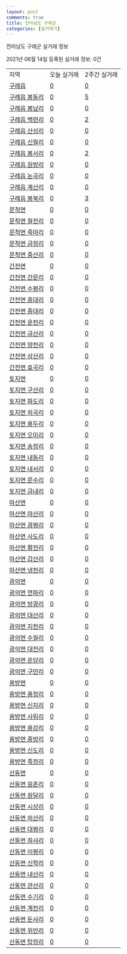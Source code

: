 ```yaml
---
layout: post
comments: true
title: 전라남도 구례군
categories: [실거래가]
---
```


전라남도 구례군 실거래 정보

2021년 06월 14일 등록된 실거래 정보: 0건


<table class="sortable">
  <tr>
    <td>지역</td>
    <td>오늘 실거래</td>
    <td>2주간 실거래</td>
  </tr>

  
  <tr class="item">
    <td><a href="4673025000.html">구례읍</a></td>
    <td><a href="4673025000.html">0</a></td>
    <td><a href="4673025000.html">0</a></td>
  </tr>
    

  <tr class="item">
    <td><a href="4673025021.html">구례읍 봉동리</a></td>
    <td><a href="4673025021.html">0</a></td>
    <td><a href="4673025021.html">5</a></td>
  </tr>
    

  <tr class="item">
    <td><a href="4673025022.html">구례읍 봉남리</a></td>
    <td><a href="4673025022.html">0</a></td>
    <td><a href="4673025022.html">0</a></td>
  </tr>
    

  <tr class="item">
    <td><a href="4673025023.html">구례읍 백련리</a></td>
    <td><a href="4673025023.html">0</a></td>
    <td><a href="4673025023.html">2</a></td>
  </tr>
    

  <tr class="item">
    <td><a href="4673025024.html">구례읍 산성리</a></td>
    <td><a href="4673025024.html">0</a></td>
    <td><a href="4673025024.html">0</a></td>
  </tr>
    

  <tr class="item">
    <td><a href="4673025025.html">구례읍 신월리</a></td>
    <td><a href="4673025025.html">0</a></td>
    <td><a href="4673025025.html">0</a></td>
  </tr>
    

  <tr class="item">
    <td><a href="4673025026.html">구례읍 봉서리</a></td>
    <td><a href="4673025026.html">0</a></td>
    <td><a href="4673025026.html">2</a></td>
  </tr>
    

  <tr class="item">
    <td><a href="4673025027.html">구례읍 원방리</a></td>
    <td><a href="4673025027.html">0</a></td>
    <td><a href="4673025027.html">0</a></td>
  </tr>
    

  <tr class="item">
    <td><a href="4673025028.html">구례읍 논곡리</a></td>
    <td><a href="4673025028.html">0</a></td>
    <td><a href="4673025028.html">0</a></td>
  </tr>
    

  <tr class="item">
    <td><a href="4673025029.html">구례읍 계산리</a></td>
    <td><a href="4673025029.html">0</a></td>
    <td><a href="4673025029.html">0</a></td>
  </tr>
    

  <tr class="item">
    <td><a href="4673025030.html">구례읍 봉북리</a></td>
    <td><a href="4673025030.html">0</a></td>
    <td><a href="4673025030.html">3</a></td>
  </tr>
    

  <tr class="item">
    <td><a href="4673031000.html">문척면</a></td>
    <td><a href="4673031000.html">0</a></td>
    <td><a href="4673031000.html">0</a></td>
  </tr>
    

  <tr class="item">
    <td><a href="4673031021.html">문척면 월전리</a></td>
    <td><a href="4673031021.html">0</a></td>
    <td><a href="4673031021.html">0</a></td>
  </tr>
    

  <tr class="item">
    <td><a href="4673031022.html">문척면 죽마리</a></td>
    <td><a href="4673031022.html">0</a></td>
    <td><a href="4673031022.html">0</a></td>
  </tr>
    

  <tr class="item">
    <td><a href="4673031023.html">문척면 금정리</a></td>
    <td><a href="4673031023.html">0</a></td>
    <td><a href="4673031023.html">0</a></td>
  </tr>
    

  <tr class="item">
    <td><a href="4673031024.html">문척면 중산리</a></td>
    <td><a href="4673031024.html">0</a></td>
    <td><a href="4673031024.html">0</a></td>
  </tr>
    

  <tr class="item">
    <td><a href="4673032000.html">간전면</a></td>
    <td><a href="4673032000.html">0</a></td>
    <td><a href="4673032000.html">0</a></td>
  </tr>
    

  <tr class="item">
    <td><a href="4673032021.html">간전면 간문리</a></td>
    <td><a href="4673032021.html">0</a></td>
    <td><a href="4673032021.html">0</a></td>
  </tr>
    

  <tr class="item">
    <td><a href="4673032022.html">간전면 수평리</a></td>
    <td><a href="4673032022.html">0</a></td>
    <td><a href="4673032022.html">0</a></td>
  </tr>
    

  <tr class="item">
    <td><a href="4673032023.html">간전면 흥대리</a></td>
    <td><a href="4673032023.html">0</a></td>
    <td><a href="4673032023.html">0</a></td>
  </tr>
    

  <tr class="item">
    <td><a href="4673032024.html">간전면 중대리</a></td>
    <td><a href="4673032024.html">0</a></td>
    <td><a href="4673032024.html">0</a></td>
  </tr>
    

  <tr class="item">
    <td><a href="4673032025.html">간전면 운천리</a></td>
    <td><a href="4673032025.html">0</a></td>
    <td><a href="4673032025.html">0</a></td>
  </tr>
    

  <tr class="item">
    <td><a href="4673032026.html">간전면 금산리</a></td>
    <td><a href="4673032026.html">0</a></td>
    <td><a href="4673032026.html">0</a></td>
  </tr>
    

  <tr class="item">
    <td><a href="4673032027.html">간전면 양천리</a></td>
    <td><a href="4673032027.html">0</a></td>
    <td><a href="4673032027.html">0</a></td>
  </tr>
    

  <tr class="item">
    <td><a href="4673032028.html">간전면 삼산리</a></td>
    <td><a href="4673032028.html">0</a></td>
    <td><a href="4673032028.html">0</a></td>
  </tr>
    

  <tr class="item">
    <td><a href="4673032029.html">간전면 효곡리</a></td>
    <td><a href="4673032029.html">0</a></td>
    <td><a href="4673032029.html">0</a></td>
  </tr>
    

  <tr class="item">
    <td><a href="4673033000.html">토지면</a></td>
    <td><a href="4673033000.html">0</a></td>
    <td><a href="4673033000.html">0</a></td>
  </tr>
    

  <tr class="item">
    <td><a href="4673033021.html">토지면 구산리</a></td>
    <td><a href="4673033021.html">0</a></td>
    <td><a href="4673033021.html">0</a></td>
  </tr>
    

  <tr class="item">
    <td><a href="4673033022.html">토지면 파도리</a></td>
    <td><a href="4673033022.html">0</a></td>
    <td><a href="4673033022.html">0</a></td>
  </tr>
    

  <tr class="item">
    <td><a href="4673033023.html">토지면 외곡리</a></td>
    <td><a href="4673033023.html">0</a></td>
    <td><a href="4673033023.html">0</a></td>
  </tr>
    

  <tr class="item">
    <td><a href="4673033024.html">토지면 용두리</a></td>
    <td><a href="4673033024.html">0</a></td>
    <td><a href="4673033024.html">0</a></td>
  </tr>
    

  <tr class="item">
    <td><a href="4673033025.html">토지면 오미리</a></td>
    <td><a href="4673033025.html">0</a></td>
    <td><a href="4673033025.html">0</a></td>
  </tr>
    

  <tr class="item">
    <td><a href="4673033026.html">토지면 송정리</a></td>
    <td><a href="4673033026.html">0</a></td>
    <td><a href="4673033026.html">0</a></td>
  </tr>
    

  <tr class="item">
    <td><a href="4673033027.html">토지면 내동리</a></td>
    <td><a href="4673033027.html">0</a></td>
    <td><a href="4673033027.html">0</a></td>
  </tr>
    

  <tr class="item">
    <td><a href="4673033028.html">토지면 내서리</a></td>
    <td><a href="4673033028.html">0</a></td>
    <td><a href="4673033028.html">0</a></td>
  </tr>
    

  <tr class="item">
    <td><a href="4673033029.html">토지면 문수리</a></td>
    <td><a href="4673033029.html">0</a></td>
    <td><a href="4673033029.html">0</a></td>
  </tr>
    

  <tr class="item">
    <td><a href="4673033030.html">토지면 금내리</a></td>
    <td><a href="4673033030.html">0</a></td>
    <td><a href="4673033030.html">0</a></td>
  </tr>
    

  <tr class="item">
    <td><a href="4673034000.html">마산면</a></td>
    <td><a href="4673034000.html">0</a></td>
    <td><a href="4673034000.html">0</a></td>
  </tr>
    

  <tr class="item">
    <td><a href="4673034021.html">마산면 마산리</a></td>
    <td><a href="4673034021.html">0</a></td>
    <td><a href="4673034021.html">0</a></td>
  </tr>
    

  <tr class="item">
    <td><a href="4673034022.html">마산면 광평리</a></td>
    <td><a href="4673034022.html">0</a></td>
    <td><a href="4673034022.html">0</a></td>
  </tr>
    

  <tr class="item">
    <td><a href="4673034023.html">마산면 사도리</a></td>
    <td><a href="4673034023.html">0</a></td>
    <td><a href="4673034023.html">0</a></td>
  </tr>
    

  <tr class="item">
    <td><a href="4673034024.html">마산면 황전리</a></td>
    <td><a href="4673034024.html">0</a></td>
    <td><a href="4673034024.html">0</a></td>
  </tr>
    

  <tr class="item">
    <td><a href="4673034025.html">마산면 갑산리</a></td>
    <td><a href="4673034025.html">0</a></td>
    <td><a href="4673034025.html">0</a></td>
  </tr>
    

  <tr class="item">
    <td><a href="4673034026.html">마산면 냉천리</a></td>
    <td><a href="4673034026.html">0</a></td>
    <td><a href="4673034026.html">0</a></td>
  </tr>
    

  <tr class="item">
    <td><a href="4673035000.html">광의면</a></td>
    <td><a href="4673035000.html">0</a></td>
    <td><a href="4673035000.html">0</a></td>
  </tr>
    

  <tr class="item">
    <td><a href="4673035021.html">광의면 연파리</a></td>
    <td><a href="4673035021.html">0</a></td>
    <td><a href="4673035021.html">0</a></td>
  </tr>
    

  <tr class="item">
    <td><a href="4673035022.html">광의면 방광리</a></td>
    <td><a href="4673035022.html">0</a></td>
    <td><a href="4673035022.html">0</a></td>
  </tr>
    

  <tr class="item">
    <td><a href="4673035023.html">광의면 대산리</a></td>
    <td><a href="4673035023.html">0</a></td>
    <td><a href="4673035023.html">0</a></td>
  </tr>
    

  <tr class="item">
    <td><a href="4673035024.html">광의면 지천리</a></td>
    <td><a href="4673035024.html">0</a></td>
    <td><a href="4673035024.html">0</a></td>
  </tr>
    

  <tr class="item">
    <td><a href="4673035025.html">광의면 수월리</a></td>
    <td><a href="4673035025.html">0</a></td>
    <td><a href="4673035025.html">0</a></td>
  </tr>
    

  <tr class="item">
    <td><a href="4673035026.html">광의면 대전리</a></td>
    <td><a href="4673035026.html">0</a></td>
    <td><a href="4673035026.html">0</a></td>
  </tr>
    

  <tr class="item">
    <td><a href="4673035027.html">광의면 온당리</a></td>
    <td><a href="4673035027.html">0</a></td>
    <td><a href="4673035027.html">0</a></td>
  </tr>
    

  <tr class="item">
    <td><a href="4673035028.html">광의면 구만리</a></td>
    <td><a href="4673035028.html">0</a></td>
    <td><a href="4673035028.html">0</a></td>
  </tr>
    

  <tr class="item">
    <td><a href="4673036000.html">용방면</a></td>
    <td><a href="4673036000.html">0</a></td>
    <td><a href="4673036000.html">0</a></td>
  </tr>
    

  <tr class="item">
    <td><a href="4673036021.html">용방면 용정리</a></td>
    <td><a href="4673036021.html">0</a></td>
    <td><a href="4673036021.html">0</a></td>
  </tr>
    

  <tr class="item">
    <td><a href="4673036022.html">용방면 신지리</a></td>
    <td><a href="4673036022.html">0</a></td>
    <td><a href="4673036022.html">0</a></td>
  </tr>
    

  <tr class="item">
    <td><a href="4673036023.html">용방면 사림리</a></td>
    <td><a href="4673036023.html">0</a></td>
    <td><a href="4673036023.html">0</a></td>
  </tr>
    

  <tr class="item">
    <td><a href="4673036024.html">용방면 용강리</a></td>
    <td><a href="4673036024.html">0</a></td>
    <td><a href="4673036024.html">0</a></td>
  </tr>
    

  <tr class="item">
    <td><a href="4673036025.html">용방면 중방리</a></td>
    <td><a href="4673036025.html">0</a></td>
    <td><a href="4673036025.html">0</a></td>
  </tr>
    

  <tr class="item">
    <td><a href="4673036026.html">용방면 신도리</a></td>
    <td><a href="4673036026.html">0</a></td>
    <td><a href="4673036026.html">0</a></td>
  </tr>
    

  <tr class="item">
    <td><a href="4673036027.html">용방면 죽정리</a></td>
    <td><a href="4673036027.html">0</a></td>
    <td><a href="4673036027.html">0</a></td>
  </tr>
    

  <tr class="item">
    <td><a href="4673037000.html">산동면</a></td>
    <td><a href="4673037000.html">0</a></td>
    <td><a href="4673037000.html">0</a></td>
  </tr>
    

  <tr class="item">
    <td><a href="4673037021.html">산동면 원촌리</a></td>
    <td><a href="4673037021.html">0</a></td>
    <td><a href="4673037021.html">0</a></td>
  </tr>
    

  <tr class="item">
    <td><a href="4673037022.html">산동면 원달리</a></td>
    <td><a href="4673037022.html">0</a></td>
    <td><a href="4673037022.html">0</a></td>
  </tr>
    

  <tr class="item">
    <td><a href="4673037023.html">산동면 시상리</a></td>
    <td><a href="4673037023.html">0</a></td>
    <td><a href="4673037023.html">0</a></td>
  </tr>
    

  <tr class="item">
    <td><a href="4673037024.html">산동면 외산리</a></td>
    <td><a href="4673037024.html">0</a></td>
    <td><a href="4673037024.html">0</a></td>
  </tr>
    

  <tr class="item">
    <td><a href="4673037025.html">산동면 대평리</a></td>
    <td><a href="4673037025.html">0</a></td>
    <td><a href="4673037025.html">0</a></td>
  </tr>
    

  <tr class="item">
    <td><a href="4673037026.html">산동면 좌사리</a></td>
    <td><a href="4673037026.html">0</a></td>
    <td><a href="4673037026.html">0</a></td>
  </tr>
    

  <tr class="item">
    <td><a href="4673037027.html">산동면 이평리</a></td>
    <td><a href="4673037027.html">0</a></td>
    <td><a href="4673037027.html">0</a></td>
  </tr>
    

  <tr class="item">
    <td><a href="4673037028.html">산동면 신학리</a></td>
    <td><a href="4673037028.html">0</a></td>
    <td><a href="4673037028.html">0</a></td>
  </tr>
    

  <tr class="item">
    <td><a href="4673037029.html">산동면 내산리</a></td>
    <td><a href="4673037029.html">0</a></td>
    <td><a href="4673037029.html">0</a></td>
  </tr>
    

  <tr class="item">
    <td><a href="4673037030.html">산동면 관산리</a></td>
    <td><a href="4673037030.html">0</a></td>
    <td><a href="4673037030.html">0</a></td>
  </tr>
    

  <tr class="item">
    <td><a href="4673037031.html">산동면 수기리</a></td>
    <td><a href="4673037031.html">0</a></td>
    <td><a href="4673037031.html">0</a></td>
  </tr>
    

  <tr class="item">
    <td><a href="4673037032.html">산동면 계천리</a></td>
    <td><a href="4673037032.html">0</a></td>
    <td><a href="4673037032.html">0</a></td>
  </tr>
    

  <tr class="item">
    <td><a href="4673037033.html">산동면 둔사리</a></td>
    <td><a href="4673037033.html">0</a></td>
    <td><a href="4673037033.html">0</a></td>
  </tr>
    

  <tr class="item">
    <td><a href="4673037034.html">산동면 위안리</a></td>
    <td><a href="4673037034.html">0</a></td>
    <td><a href="4673037034.html">0</a></td>
  </tr>
    

  <tr class="item">
    <td><a href="4673037035.html">산동면 탑정리</a></td>
    <td><a href="4673037035.html">0</a></td>
    <td><a href="4673037035.html">0</a></td>
  </tr>
    


</table>
    